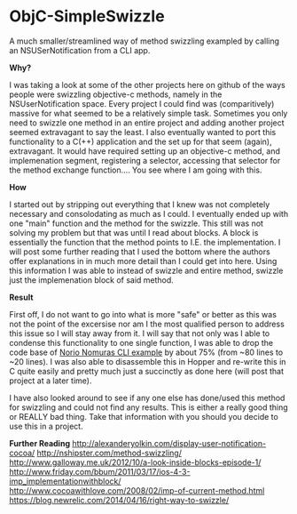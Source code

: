 # ObjC-SimpleSwizzle
A much smaller/streamlined way of method swizzling exampled by calling an NSUSerNotification from a CLI app.

**Why?**

I was taking a look at some of the other projects here on github of the ways people were swizzling objective-c methods, namely in the NSUserNotification space.  Every project I could find was (comparitively) massive for what seemed to be a relatively simple task.  Sometimes you only need to swizzle one method in an entire project and adding another project seemed extravagant to say the least. I also eventually wanted to port this functionality to a C(++) application and the set up for that seem (again), extravagant. It would have required setting up an objective-c method, and implemenation segment, registering a selector, accessing that selector for the method exchange function.... You see where I am going with this.

**How**

I started out by stripping out everything that I knew was not completely necessary and consolodating as much as I could.  I eventually ended up with one "main" function and the method for the swizzle. This still was not solving my problem but that was until I read about blocks. A block is essentially the function that the method points to I.E. the implementation.  I will post some further reading that I used the bottom where the authors offer explanations in in much more detail than I could get into here. Using this information I was able to instead of swizzle and entire method, swizzle just the implemenation block of said method. 

**Result**

First off, I do not want to go into what is more "safe" or better as this was not the point of the excersise nor am I the most qualified person to address this issue so I will stay away from it.  I will say that not only was I able to condense this functionality to one single function, I was able to drop the code base of [Norio Nomuras CLI example](https://github.com/norio-nomura/usernotification) by about 75% (from ~80 lines to ~20 lines).  I was also able to disassemble this in Hopper and re-write this in C quite easily and pretty much just a succinctly as done here (will post that project at a later time). 

I have also looked around to see if any one else has done/used this method for swizzling and could not find any results. This is either a really good thing or REALLY bad thing.  Take that information with you should you decide to use this in a project.

**Further Reading**
http://alexanderyolkin.com/display-user-notification-cocoa/
http://nshipster.com/method-swizzling/
http://www.galloway.me.uk/2012/10/a-look-inside-blocks-episode-1/ 
http://www.friday.com/bbum/2011/03/17/ios-4-3-imp_implementationwithblock/
http://www.cocoawithlove.com/2008/02/imp-of-current-method.html
https://blog.newrelic.com/2014/04/16/right-way-to-swizzle/
